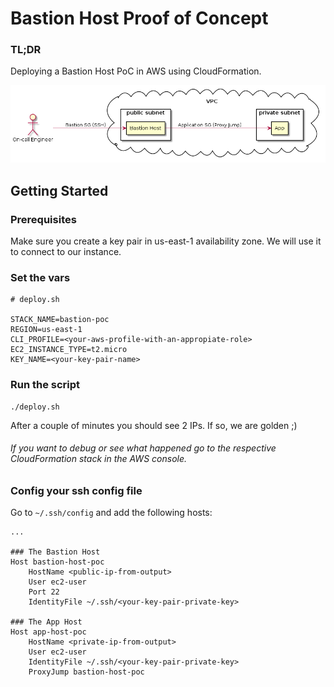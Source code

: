 # Bastion Host Proof of Concept

### TL;DR
Deploying a Bastion Host PoC in AWS using CloudFormation.

![overview](./docs/diagram.png)

## Getting Started

### Prerequisites
Make sure you create a key pair in us-east-1 availability zone. We will use it
to connect to our instance.

### Set the vars

```
# deploy.sh

STACK_NAME=bastion-poc
REGION=us-east-1
CLI_PROFILE=<your-aws-profile-with-an-appropiate-role>
EC2_INSTANCE_TYPE=t2.micro
KEY_NAME=<your-key-pair-name>
```

### Run the script
```
./deploy.sh
```

After a couple of minutes you should see 2 IPs. If so, we are golden ;)

###### If you want to debug or see what happened go to the respective CloudFormation stack in the AWS console.

### Config your ssh config file

Go to ```~/.ssh/config``` and add the following hosts:
```
...

### The Bastion Host
Host bastion-host-poc
    HostName <public-ip-from-output>
    User ec2-user
    Port 22
    IdentityFile ~/.ssh/<your-key-pair-private-key>

### The App Host
Host app-host-poc
    HostName <private-ip-from-output>
    User ec2-user
    IdentityFile ~/.ssh/<your-key-pair-private-key>
    ProxyJump bastion-host-poc
```
